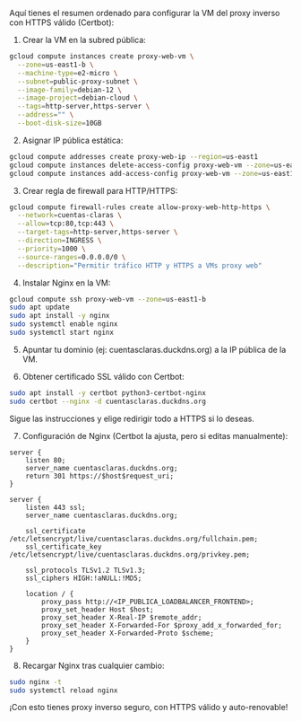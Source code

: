 Aquí tienes el resumen ordenado para configurar la VM del proxy inverso con HTTPS válido (Certbot):

1. Crear la VM en la subred pública:
```sh
gcloud compute instances create proxy-web-vm \
  --zone=us-east1-b \
  --machine-type=e2-micro \
  --subnet=public-proxy-subnet \
  --image-family=debian-12 \
  --image-project=debian-cloud \
  --tags=http-server,https-server \
  --address="" \
  --boot-disk-size=10GB
```

2. Asignar IP pública estática:
```sh
gcloud compute addresses create proxy-web-ip --region=us-east1
gcloud compute instances delete-access-config proxy-web-vm --zone=us-east1-b
gcloud compute instances add-access-config proxy-web-vm --zone=us-east1-b --address=proxy-web-ip
```

3. Crear regla de firewall para HTTP/HTTPS:
```sh
gcloud compute firewall-rules create allow-proxy-web-http-https \
  --network=cuentas-claras \
  --allow=tcp:80,tcp:443 \
  --target-tags=http-server,https-server \
  --direction=INGRESS \
  --priority=1000 \
  --source-ranges=0.0.0.0/0 \
  --description="Permitir tráfico HTTP y HTTPS a VMs proxy web"
```

4. Instalar Nginx en la VM:
```sh
gcloud compute ssh proxy-web-vm --zone=us-east1-b
sudo apt update
sudo apt install -y nginx
sudo systemctl enable nginx
sudo systemctl start nginx
```

5. Apuntar tu dominio (ej: cuentasclaras.duckdns.org) a la IP pública de la VM.

6. Obtener certificado SSL válido con Certbot:
```sh
sudo apt install -y certbot python3-certbot-nginx
sudo certbot --nginx -d cuentasclaras.duckdns.org
```
Sigue las instrucciones y elige redirigir todo a HTTPS si lo deseas.

7. Configuración de Nginx (Certbot la ajusta, pero si editas manualmente):
```nginx
server {
    listen 80;
    server_name cuentasclaras.duckdns.org;
    return 301 https://$host$request_uri;
}

server {
    listen 443 ssl;
    server_name cuentasclaras.duckdns.org;

    ssl_certificate     /etc/letsencrypt/live/cuentasclaras.duckdns.org/fullchain.pem;
    ssl_certificate_key /etc/letsencrypt/live/cuentasclaras.duckdns.org/privkey.pem;

    ssl_protocols TLSv1.2 TLSv1.3;
    ssl_ciphers HIGH:!aNULL:!MD5;

    location / {
        proxy_pass http://<IP_PUBLICA_LOADBALANCER_FRONTEND>;
        proxy_set_header Host $host;
        proxy_set_header X-Real-IP $remote_addr;
        proxy_set_header X-Forwarded-For $proxy_add_x_forwarded_for;
        proxy_set_header X-Forwarded-Proto $scheme;
    }
}
```

8. Recargar Nginx tras cualquier cambio:
```sh
sudo nginx -t
sudo systemctl reload nginx
```

¡Con esto tienes proxy inverso seguro, con HTTPS válido y auto-renovable!